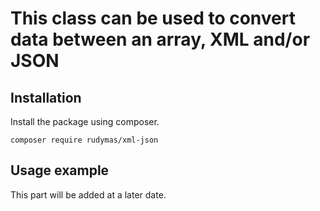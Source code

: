# This class can be used to convert data between an array, XML and/or JSON

## Installation
Install the package using composer.
```
composer require rudymas/xml-json
```

## Usage example
This part will be added at a later date.